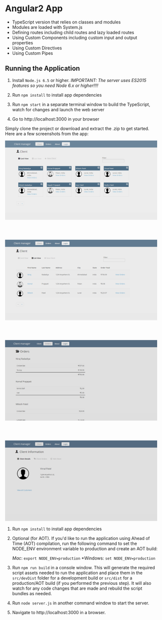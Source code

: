 # Angular2 App

* TypeScript version that relies on classes and modules
* Modules are loaded with System.js
* Defining routes including child routes and lazy loaded routes
* Using Custom Components including custom input and output properties
* Using Custom Directives
* Using Custom Pipes

## Running the Application

1. Install `Node.js 6.5` or higher. *IMPORTANT: The server uses ES2015 features so you need Node 6.x or higher!!!!*

1. Run `npm install` to install app dependencies

1. Run `npm start` in a separate terminal window to build the TypeScript, watch for changes and launch the web server

1. Go to http://localhost:3000 in your browser

Simply clone the project or download and extract the .zip to get started. Here are a few
screenshots from the app:

<img width="500" src="src/images/screenshots/cards.png" border="0" />

<br /><br />

<img width="500" src="src/images/screenshots/grid.png" border="0" />

<br /><br />

<img width="500" src="src/images/screenshots/orders.png" border="0" />

<br /><br />

<img width="500" src="src/images/screenshots/details.png" border="0" />



1. Run `npm install` to install app dependencies

1. Optional (for AOT). If you'd like to run the application using Ahead of Time (AOT) compilation, 
   run the following command to set the NODE_ENV environment variable to production and create an AOT build:

    *Mac*:      `export NODE_ENV=production`
    *Windows:   `set NODE_ENV=production`

1. Run `npm run build` in a console window. This will generate the required script assets needed to run the application
   and place them in the `src/devDist` folder for a development build or `src/dist` for a production/AOT build (if you performed the previous step). 
   It will also watch for any code changes that are made and rebuild the script bundles as needed.

1. Run `node server.js` in another command window to start the server.

1. Navigate to http://localhost:3000 in a browser.



